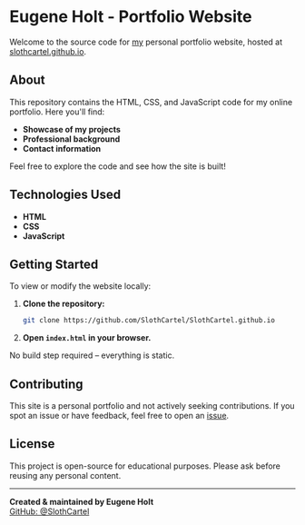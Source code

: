 # Eugene Holt - Portfolio Website

Welcome to the source code for [my](https://github.com/SlothCartel) personal portfolio website, hosted at [slothcartel.github.io](https://slothcartel.github.io/).

## About

This repository contains the HTML, CSS, and JavaScript code for my online portfolio. Here you'll find:

- **Showcase of my projects**
- **Professional background**
- **Contact information**

Feel free to explore the code and see how the site is built!

## Technologies Used

- **HTML** 
- **CSS** 
- **JavaScript** 

## Getting Started

To view or modify the website locally:

1. **Clone the repository:**
   ```bash
   git clone https://github.com/SlothCartel/SlothCartel.github.io
   ```
2. **Open `index.html` in your browser.**

No build step required – everything is static.

## Contributing

This site is a personal portfolio and not actively seeking contributions. If you spot an issue or have feedback, feel free to open an [issue](https://github.com/SlothCartel/SlothCartel.github.io/issues).

## License

This project is open-source for educational purposes. Please ask before reusing any personal content.

---

**Created & maintained by Eugene Holt**  
[GitHub: @SlothCartel](https://github.com/SlothCartel)
